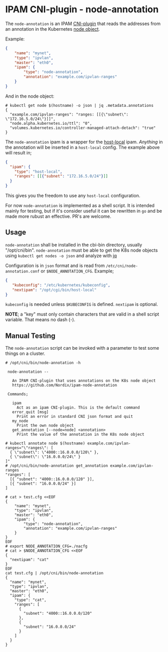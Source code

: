 # IPAM CNI-plugin - node-annotation

The `node-annotation` is an IPAM [CNI-plugin](
https://github.com/containernetworking/cni) that reads the addresses
from an annotation in the Kubernetes [node object](
https://kubernetes.io/docs/concepts/architecture/nodes/).

Example:
```json
{
    "name": "mynet",
    "type": "ipvlan",
    "master": "eth0",
    "ipam": {
        "type": "node-annotation",
        "annotation": "example.com/ipvlan-ranges"
    }
}
```
And in the node object:
```
# kubectl get node $(hostname) -o json | jq .metadata.annotations
{
  "example.com/ipvlan-ranges": "ranges: [[{\"subnet\": \"172.16.5.0/24\"}]]",
  "node.alpha.kubernetes.io/ttl": "0",
  "volumes.kubernetes.io/controller-managed-attach-detach": "true"
}
```

The `node-annotation` ipam is a wrapper for the [host-local](
https://www.cni.dev/plugins/current/ipam/host-local/) ipam. *Anything*
in the annotation will be inserted in a `host-local` config. The
example above will result in;

```json
{
  "ipam": {
    "type": "host-local",
    "ranges": [[{"subnet": "172.16.5.0/24"}]]
  }
}
```
This gives you the freedom to use any `host-local` configuration.

For now `node-annotation` is implemented as a shell script. It is
intended mainly for testing, but if it's consider useful it can be
rewritten in `go` and be made more rubust an effective. PR's are welcome.


## Usage

`node-annotation` shall be installed in the cbi-bin directory, usually
"/opt/cni/bin". `node-annotation` must be able to get the K8s node
objects using `kubectl get nodes -o json` and analyze with [jq](
https://stedolan.github.io/jq/)

Configuration is in `json` format and is read from
`/etc/cni/node-annotation.conf` or `$NODE_ANNOTATION_CFG`. Example;

```json
{
   "kubeconfig": "/etc/kubernetes/kubeconfig",
   "nextipam": "/opt/cgi/bin/host-local"
}
```

`kubeconfig` is needed unless `$KUBECONFIG` is defined. `nextipam` is
optional.

**NOTE**; a "key" must only contain characters that are valid in a
  shell script variable. That means no dash (-).



## Manual Testing

The `node-annotation` script can be invoked with a parameter to test
some things on a cluster.

```
# /opt/cni/bin/node-annotation -h

 node-annotation --

   An IPAM CNI-plugin that uses annotations on the K8s node object
   https://github.com/Nordix/ipam-node-annotation

 Commands;

   ipam
     Act as an ipam CNI-plugin. This is the default command
   error_quit [msg]
     Print an error in standard CNI json format and quit
   my_node
     Print the own node object
   get_annotation [--node=node] <annotation>
     Print the value of the annotation in the K8s node object

# kubectl annotate node $(hostname) example.com/ipvlan-ranges="\"ranges\": [
  { \"subnet\": \"4000::16.0.0.0/120\" },
  { \"subnet\": \"16.0.0.0/24\" }
]"
# /opt/cni/bin/node-annotation get_annotation example.com/ipvlan-ranges
"ranges": [
  [{ "subnet": "4000::16.0.0.0/120" }],
  [{ "subnet": "16.0.0.0/24" }]
]
```


```
# cat > test.cfg <<EOF
{
    "name": "mynet",
    "type": "ipvlan",
    "master": "eth0",
    "ipam": {
        "type": "node-annotation",
        "annotation": "example.com/ipvlan-ranges"
    }
}
EOF
# export NODE_ANNOTATION_CFG=./nacfg
# cat > $NODE_ANNOTATION_CFG <<EOF
{
  "nextipam": "cat"
}
EOF
cat test.cfg | /opt/cni/bin/node-annotation
{
  "name": "mynet",
  "type": "ipvlan",
  "master": "eth0",
  "ipam": {
    "type": "cat",
    "ranges": [
      {
        "subnet": "4000::16.0.0.0/120"
      },
      {
        "subnet": "16.0.0.0/24"
      }
    ]
  }
}
```